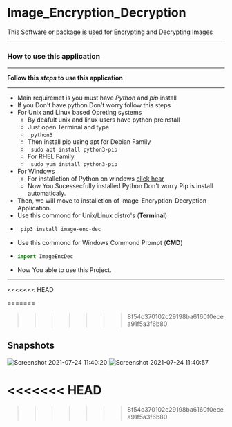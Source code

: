 # Image_Encryption_Decryption 

This Software or package is used for Encrypting and Decrypting Images 
___

### How to use this application
___
**Follow this *steps* to use this application**
___

- Main requiremet is you must have *Python* and *pip* install
- If you Don't have python Don't worry follow this steps
- For Unix and Linux based Opreting systems
  - By deafult unix and linux users have python preinstall 
  - Just open Terminal and type
   - ``` python3```
   - Then install pip using apt for Debian Family
   -  ``` sudo apt install python3-pip```
   -  For RHEL Family 
   -  ``` sudo yum install python3-pip``` 
- For Windows 
    - For installetion of Python on windows [click hear](https://www.python.org/)
    - Now You Sucessecfully installed Python Don't worry Pip is install automaticaly.
- Then, we will move to installetion of Image-Encryption-Decryption Application.
- Use this commond for Unix/Linux distro's (**Terminal**)
- ```sh
   pip3 install image-enc-dec
  ```
- Use this commond for Windows Commond Prompt (**CMD**)
- ```py 
  import ImageEncDec
  ```
- Now You able to use this Project.
______
<<<<<<< HEAD


=======
>>>>>>> 8f54c370102c29198ba6160f0ecea91f5a3f6b80
## Snapshots
![Screenshot 2021-07-24 11:40:20](https://user-images.githubusercontent.com/50815912/126859412-cfc1260c-fb06-42a5-b9a4-c75880da54cc.png)
![Screenshot 2021-07-24 11:40:57](https://user-images.githubusercontent.com/50815912/126859420-ba395cca-e987-436e-8eaf-38f8dc1880b5.png)

<<<<<<< HEAD
=======

>>>>>>> 8f54c370102c29198ba6160f0ecea91f5a3f6b80
